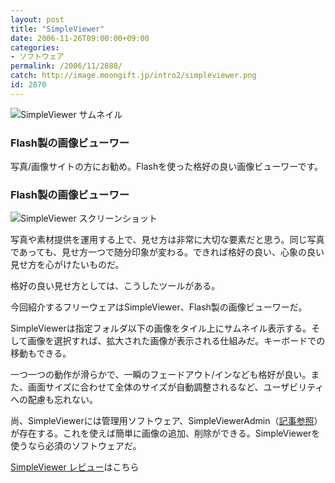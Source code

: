 ```yaml
---
layout: post
title: "SimpleViewer"
date: 2006-11-26T09:00:00+09:00
categories:
- ソフトウェア
permalink: /2006/11/2888/
catch: http://image.moongift.jp/intro2/simpleviewer.png
id: 2870
---
```

 ![SimpleViewer サムネイル](http://image.moongift.jp/intro2/simpleviewer.t.png "SimpleViewer サムネイル")
  

### Flash製の画像ビューワー
  
写真/画像サイトの方にお勧め。Flashを使った格好の良い画像ビューワーです。  
<!--more-->  

### Flash製の画像ビューワー
  

![SimpleViewer スクリーンショット](http://image.moongift.jp/intro2/simpleviewer.png "SimpleViewer スクリーンショット")

  

写真や素材提供を運用する上で、見せ方は非常に大切な要素だと思う。同じ写真であっても、見せ方一つで随分印象が変わる。できれば格好の良い、心象の良い見せ方を心がけたいものだ。

  

格好の良い見せ方としては、こうしたツールがある。

  

今回紹介するフリーウェアはSimpleViewer、Flash製の画像ビューワーだ。

  

SimpleViewerは指定フォルダ以下の画像をタイル上にサムネイル表示する。そして画像を選択すれば、拡大された画像が表示される仕組みだ。キーボードでの移動もできる。

  

一つ一つの動作が滑らかで、一瞬のフェードアウト/インなども格好が良い。また、画面サイズに合わせて全体のサイズが自動調整されるなど、ユーザビリティへの配慮も忘れない。

  

尚、SimpleViewerには管理用ソフトウェア、SimpleViewerAdmin（[記事参照](http://oss.moongift.jp/intro/i-2890.html)）が存在する。これを使えば簡単に画像の追加、削除ができる。SimpleViewerを使うなら必須のソフトウェアだ。

  

[SimpleViewer レビュー](http://fw.moongift.jp/review/i-2889.html)はこちら

